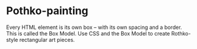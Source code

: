 # Pothko-painting
Every HTML element is its own box – with its own spacing and a border. This is called the Box Model.  Use CSS and the Box Model to create Rothko-style rectangular art pieces.
